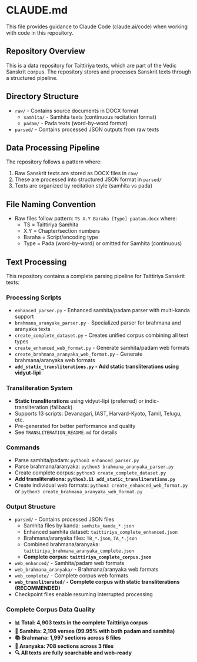 # CLAUDE.md

This file provides guidance to Claude Code (claude.ai/code) when working with code in this repository.

## Repository Overview

This is a data repository for Taittiriya texts, which are part of the Vedic Sanskrit corpus. The repository stores and processes Sanskrit texts through a structured pipeline.

## Directory Structure

- `raw/` - Contains source documents in DOCX format
  - `samhita/` - Samhita texts (continuous recitation format)
  - `padam/` - Pada texts (word-by-word format)
- `parsed/` - Contains processed JSON outputs from raw texts

## Data Processing Pipeline

The repository follows a pattern where:
1. Raw Sanskrit texts are stored as DOCX files in `raw/`
2. These are processed into structured JSON format in `parsed/`
3. Texts are organized by recitation style (samhita vs pada)

## File Naming Convention

- Raw files follow pattern: `TS X.Y Baraha [Type] paatam.docx` where:
  - TS = Taittiriya Samhita
  - X.Y = Chapter/section numbers
  - Baraha = Script/encoding type
  - Type = Pada (word-by-word) or omitted for Samhita (continuous)

## Text Processing

This repository contains a complete parsing pipeline for Taittiriya Sanskrit texts:

### Processing Scripts
- `enhanced_parser.py` - Enhanced samhita/padam parser with multi-kanda support
- `brahmana_aranyaka_parser.py` - Specialized parser for brahmana and aranyaka texts
- `create_complete_dataset.py` - Creates unified corpus combining all text types
- `create_enhanced_web_format.py` - Generate samhita/padam web formats
- `create_brahmana_aranyaka_web_format.py` - Generate brahmana/aranyaka web formats
- **`add_static_transliterations.py` - Add static transliterations using vidyut-lipi**

### Transliteration System
- **Static transliterations** using vidyut-lipi (preferred) or indic-transliteration (fallback)
- Supports 13 scripts: Devanagari, IAST, Harvard-Kyoto, Tamil, Telugu, etc.
- Pre-generated for better performance and quality
- See `TRANSLITERATION_README.md` for details

### Commands
- Parse samhita/padam: `python3 enhanced_parser.py`
- Parse brahmana/aranyaka: `python3 brahmana_aranyaka_parser.py`
- Create complete corpus: `python3 create_complete_dataset.py`
- **Add transliterations: `python3.11 add_static_transliterations.py`**
- Create individual web formats: `python3 create_enhanced_web_format.py` or `python3 create_brahmana_aranyaka_web_format.py`

### Output Structure
- `parsed/` - Contains processed JSON files
  - Samhita files by kanda: `samhita_kanda_*.json`
  - Enhanced samhita dataset: `taittiriya_complete_enhanced.json`
  - Brahmana/aranyaka files: `TB_*.json`, `TA_*.json`
  - Combined brahmana/aranyaka: `taittiriya_brahmana_aranyaka_complete.json`
  - **Complete corpus: `taittiriya_complete_corpus.json`**
- `web_enhanced/` - Samhita/padam web formats
- `web_brahmana_aranyaka/` - Brahmana/aranyaka web formats
- `web_complete/` - Complete corpus web formats
- **`web_transliterated/` - Complete corpus with static transliterations (RECOMMENDED)**
- Checkpoint files enable resuming interrupted processing

### Complete Corpus Data Quality
- **📊 Total: 4,903 texts in the complete Taittiriya corpus**
- **📜 Samhita: 2,198 verses (99.95% with both padam and samhita)**
- **📚 Brahmana: 1,997 sections across 6 files**
- **🌲 Aranyaka: 708 sections across 3 files**
- **🔍 All texts are fully searchable and web-ready**